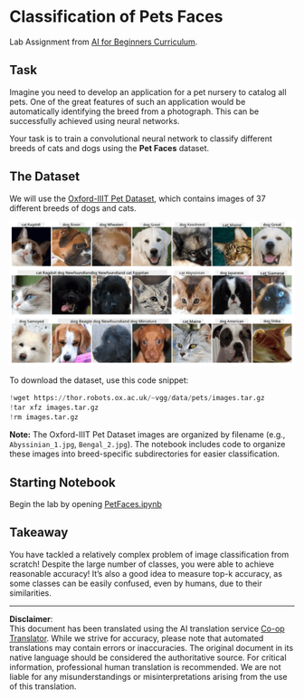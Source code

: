 <!--
CO_OP_TRANSLATOR_METADATA:
{
  "original_hash": "b70fcf7fcee862990f848c679090943f",
  "translation_date": "2025-10-03T14:51:38+00:00",
  "source_file": "lessons/4-ComputerVision/07-ConvNets/lab/README.md",
  "language_code": "en"
}
-->
# Classification of Pets Faces

Lab Assignment from [AI for Beginners Curriculum](https://github.com/microsoft/ai-for-beginners).

## Task

Imagine you need to develop an application for a pet nursery to catalog all pets. One of the great features of such an application would be automatically identifying the breed from a photograph. This can be successfully achieved using neural networks.

Your task is to train a convolutional neural network to classify different breeds of cats and dogs using the **Pet Faces** dataset.

## The Dataset

We will use the [Oxford-IIIT Pet Dataset](https://www.robots.ox.ac.uk/~vgg/data/pets/), which contains images of 37 different breeds of dogs and cats.

![Dataset we will deal with](../../../../../../translated_images/data.50b2a9d5484bdbf0f52f5765b381cec9efe2bd296a98f007f90bedb6ac67f2a8.en.png)

To download the dataset, use this code snippet:

```python
!wget https://thor.robots.ox.ac.uk/~vgg/data/pets/images.tar.gz
!tar xfz images.tar.gz
!rm images.tar.gz
```

**Note:** The Oxford-IIIT Pet Dataset images are organized by filename (e.g., `Abyssinian_1.jpg`, `Bengal_2.jpg`). The notebook includes code to organize these images into breed-specific subdirectories for easier classification.

## Starting Notebook

Begin the lab by opening [PetFaces.ipynb](PetFaces.ipynb)

## Takeaway

You have tackled a relatively complex problem of image classification from scratch! Despite the large number of classes, you were able to achieve reasonable accuracy! It’s also a good idea to measure top-k accuracy, as some classes can be easily confused, even by humans, due to their similarities.

---

**Disclaimer**:  
This document has been translated using the AI translation service [Co-op Translator](https://github.com/Azure/co-op-translator). While we strive for accuracy, please note that automated translations may contain errors or inaccuracies. The original document in its native language should be considered the authoritative source. For critical information, professional human translation is recommended. We are not liable for any misunderstandings or misinterpretations arising from the use of this translation.